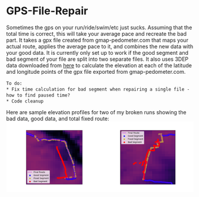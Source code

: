# GPS-File-Repair
Sometimes the gps on your run/ride/swim/etc just sucks. Assuming that the total time is correct, this will take your average pace and recreate the bad part. It takes a gpx file created from gmap-pedometer.com that maps your actual route, applies the average pace to it, and combines the new data with your good data. It is currently only set up to work if the good segment and bad segment of your file are split into two separate files. It also uses 3DEP data downloaded from <a href="https://www.usgs.gov/core-science-systems/ngp/3dep">here</a> to calculate the elevation at each of the latitude and longitude points of the gpx file exported from gmap-pedometer.com.

```
To do:
* Fix time calculation for bad segment when repairing a single file - how to find paused time?
* Code cleanup
```

Here are sample elevation profiles for two of my broken runs showing the bad data, good data, and total fixed route:
<img src="./images/example_zoomed.png" alt="Example fixed route plot" title="Example fixed route plot" width="50%"/><img src="./images/single_file_example_zoomed.png" alt="Example fixed route plot with a single file" title="Example fixed route plot with a single file" width="50%"/>
